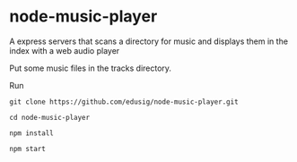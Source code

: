 # node-music-player
A express servers that scans a directory for music and displays them in the index with a web audio player

Put some music files in the tracks directory.

Run
```
git clone https://github.com/edusig/node-music-player.git

cd node-music-player

npm install

npm start
```
